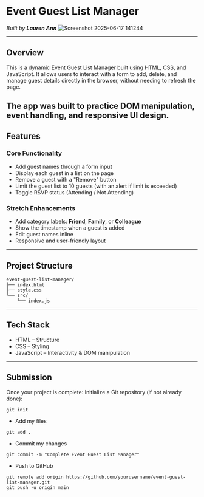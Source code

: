 # Event Guest List Manager 

*Built by **Lauren Ann***
![Screenshot 2025-06-17 141244](https://github.com/user-attachments/assets/ec87af51-b497-4678-a6ab-b9c48d504f9d)

---
## Overview  
This is a dynamic Event Guest List Manager built using HTML, CSS, and JavaScript. It allows users to interact with a form to add, delete, and manage guest details directly in the browser, without needing to refresh the page.

The app was built to practice DOM manipulation, event handling, and responsive UI design.
---

## Features

### Core Functionality
- Add guest names through a form input
- Display each guest in a list on the page
- Remove a guest with a "Remove" button
- Limit the guest list to 10 guests (with an alert if limit is exceeded)
- Toggle RSVP status (Attending / Not Attending)

### Stretch Enhancements
- Add category labels: **Friend**, **Family**, or **Colleague**
- Show the timestamp when a guest is added
- Edit guest names inline
- Responsive and user-friendly layout

---
## Project Structure
```
event-guest-list-manager/
├── index.html           
├── style.css            
└── src/
    └── index.js 
```
---
## Tech Stack

- HTML – Structure  
- CSS – Styling  
- JavaScript – Interactivity & DOM manipulation
---

## Submission

Once your project is complete:
Initialize a Git repository (if not already done):
```
git init
```
- Add my files
```
git add .
```
- Commit my changes
```
git commit -m "Complete Event Guest List Manager"
```
- Push to GitHub
```
git remote add origin https://github.com/yourusername/event-guest-list-manager.git
git push -u origin main
```













